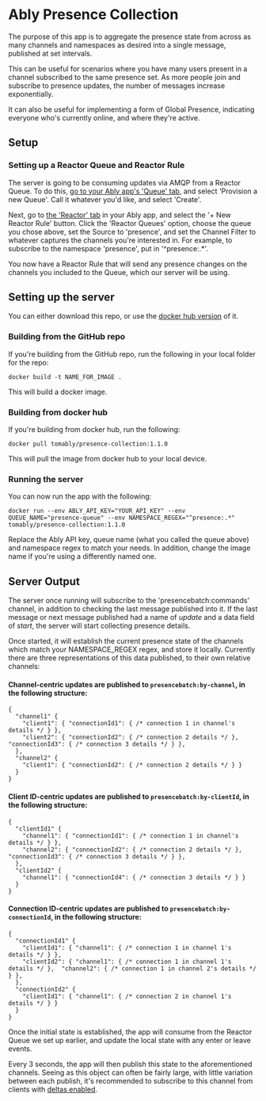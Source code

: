 # Ably Presence Collection

The purpose of this app is to aggregate the presence state from across as many channels and namespaces as desired into a single message, published at set intervals.

This can be useful for scenarios where you have many users present in a channel subscribed to the same presence set. As more people join and subscribe to presence updates, the number of messages increase exponentially.

It can also be useful for implementing a form of Global Presence, indicating everyone who's currently online, and where they're active.

## Setup

### Setting up a Reactor Queue and Reactor Rule

The server is going to be consuming updates via AMQP from a Reactor Queue. To do this, [go to your Ably app's 'Queue' tab](https://www.ably.io/accounts/any/apps/any/queues), and select 'Provision a new Queue'. Call it whatever you'd like, and select 'Create'.

Next, go to [the 'Reactor' tab](https://www.ably.io/accounts/any/apps/reactor) in your Ably app, and select the '+ New Reactor Rule' button. Click the 'Reactor Queues' option, choose the queue you chose above, set the Source to 'presence', and set the Channel Filter to whatever captures the channels you're interested in. For example, to subscribe to the namespace 'presence', put in '^presence:.*'.

You now have a Reactor Rule that will send any presence changes on the channels you included to the Queue, which our server will be using.

## Setting up the server

You can either download this repo, or use the [docker hub version](https://hub.docker.com/r/tomably/presence-collection/tags) of it.

### Building from the GitHub repo

If you're building from the GitHub repo, run the following in your local folder for the repo:

`docker build -t NAME_FOR_IMAGE .`

This will build a docker image.

### Building from docker hub

If you're building from docker hub, run the following:

`docker pull tomably/presence-collection:1.1.0`

This will pull the image from docker hub to your local device.

### Running the server

You can now run the app with the following:

`docker run --env ABLY_API_KEY="YOUR_API_KEY" --env QUEUE_NAME="presence-queue" --env NAMESPACE_REGEX="^presence:.*"  tomably/presence-collection:1.1.0`

Replace the Ably API key, queue name (what you called the queue above) and namespace regex to match your needs. In addition, change the image name if you're using a differently named one.

## Server Output

The server once running will subscribe to the 'presencebatch:commands' channel, in addition to checking the last message published into it. If the last message or next message published had a name of *update* and a data field of *start*, the server will start collecting presence details.

Once started, it will establish the current presence state of the channels which match your NAMESPACE_REGEX regex, and store it locally. Currently there are three representations of this data published, to their own relative channels:

#### Channel-centric updates are published to `presencebatch:by-channel`, in the following structure:

```
{
  "channel1" {
    "client1": { "connectionId1": { /* connection 1 in channel's details */ } },
    "client2": { "connectionId2": { /* connection 2 details */ },  "connectionId3": { /* connection 3 details */ } },
  },
  "channel2" {
    "client1": { "connectionId2": { /* connection 2 details */ } }
  }
}
```

#### Client ID-centric updates are published to `presencebatch:by-clientId`, in the following structure:

```
{
  "clientId1" {
    "channel1": { "connectionId1": { /* connection 1 in channel's details */ } },
    "channel2": { "connectionId2": { /* connection 2 details */ },  "connectionId3": { /* connection 3 details */ } },
  },
  "clientId2" {
    "channel1": { "connectionId4": { /* connection 3 details */ } }
  }
}
```

#### Connection ID-centric updates are published to `presencebatch:by-connectionId`, in the following structure:

```
{
  "connectionId1" {
    "clientId1": { "channel1": { /* connection 1 in channel 1's details */ } },
    "clientId2": { "channel1": { /* connection 1 in channel 1's details */ },  "channel2": { /* connection 1 in channel 2's details */ } },
  },
  "connectionId2" {
    "clientId1": { "channel1": { /* connection 2 in channel 1's details */ } }
  }
}
```

Once the initial state is established, the app will consume from the Reactor Queue we set up earlier, and update the local state with any enter or leave events.

Every 3 seconds, the app will then publish this state to the aforementioned channels. Seeing as this object can often be fairly large, with little variation between each publish, it's recommended to subscribe to this channel from clients with [deltas enabled](https://www.ably.io/documentation/realtime/channels/channel-parameters/deltas).
